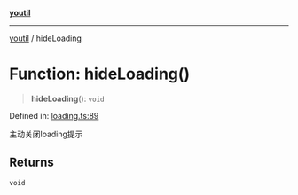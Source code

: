 [**youtil**](../README.md)

***

[youtil](../globals.md) / hideLoading

# Function: hideLoading()

> **hideLoading**(): `void`

Defined in: [loading.ts:89](https://github.com/sxei/youtil/blob/3146baa9248aadc2248b590938f928a27e5699a2/src/loading.ts#L89)

主动关闭loading提示

## Returns

`void`
